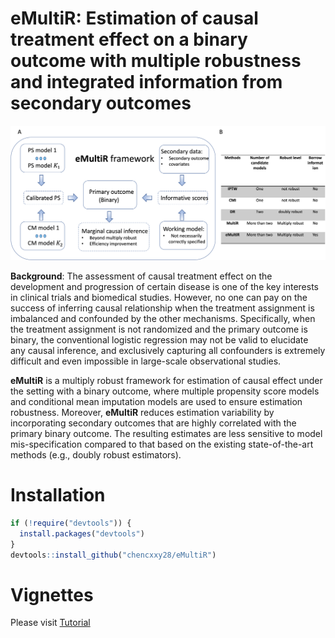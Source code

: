 # eMultiR: Estimation of causal treatment effect on a binary outcome with multiple robustness and integrated information from secondary outcomes


![](man/figures/workflow.png)

**Background**: The assessment of causal treatment effect on the development and progression of certain disease is one of the key interests in clinical trials and biomedical studies. However, no one can pay on the success of inferring causal relationship when the treatment assignment is imbalanced and confounded by the other mechanisms. Specifically, when the treatment assignment is not randomized and the primary outcome is binary, the conventional logistic regression may not be valid to elucidate any causal inference, and exclusively capturing all confounders is extremely difficult and even impossible in large-scale observational studies. 

**eMultiR** is a multiply robust framework for estimation of causal effect under the setting with a binary outcome, where multiple propensity score models and conditional mean imputation models are used to ensure estimation robustness. Moreover, **eMultiR** reduces estimation variability by incorporating secondary outcomes that are highly correlated with the primary binary outcome. The resulting estimates are less sensitive to model mis-specification compared to that based on the existing state-of-the-art methods (e.g., doubly robust estimators).

# Installation

``` r
if (!require("devtools")) {
  install.packages("devtools")
}
devtools::install_github("chencxxy28/eMultiR")
```

# Vignettes

Please visit [Tutorial](https://chencxxy28.github.io/eMultiR/articles/NAME-OF-VIGNETTE.html)

